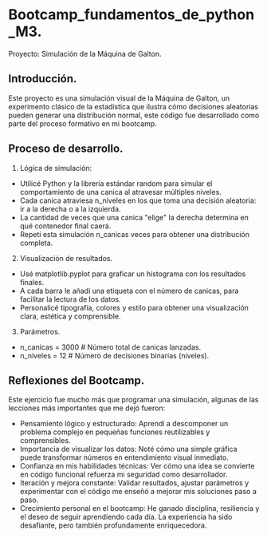 # Bootcamp_fundamentos_de_python_M3.
Proyecto: Simulación de la Máquina de Galton.

## Introducción.
Este proyecto es una simulación visual de la Máquina de Galton, un experimento clásico de la estadística que ilustra cómo decisiones aleatorias pueden generar una distribución normal, este código fue desarrollado como parte del proceso formativo en mi bootcamp.

## Proceso de desarrollo.
1. Lógica de simulación:
- Utilicé Python y la librería estándar random para simular el comportamiento de una canica al atravesar múltiples niveles.
- Cada canica atraviesa n_niveles en los que toma una decisión aleatoria: ir a la derecha o a la izquierda.
- La cantidad de veces que una canica "elige" la derecha determina en qué contenedor final caerá.
- Repetí esta simulación n_canicas veces para obtener una distribución completa.

2. Visualización de resultados.
- Usé matplotlib.pyplot para graficar un histograma con los resultados finales.
- A cada barra le añadí una etiqueta con el número de canicas, para facilitar la lectura de los datos.
- Personalicé tipografía, colores y estilo para obtener una visualización clara, estética y comprensible.

3. Parámetros.
- n_canicas = 3000    # Número total de canicas lanzadas.
- n_niveles = 12      # Número de decisiones binarias (niveles).
  
## Reflexiones del Bootcamp.
Este ejercicio fue mucho más que programar una simulación, algunas de las lecciones más importantes que me dejó fueron:
- Pensamiento lógico y estructurado: Aprendí a descomponer un problema complejo en pequeñas funciones reutilizables y comprensibles.
- Importancia de visualizar los datos: Noté cómo una simple gráfica puede transformar números en entendimiento visual inmediato.
- Confianza en mis habilidades técnicas: Ver cómo una idea se convierte en código funcional refuerza mi seguridad como desarrollador.
- Iteración y mejora constante: Validar resultados, ajustar parámetros y experimentar con el código me enseñó a mejorar mis soluciones paso a paso.
- Crecimiento personal en el bootcamp: He ganado disciplina, resiliencia y el deseo de seguir aprendiendo cada día. La experiencia ha sido desafiante, pero también profundamente enriquecedora.
